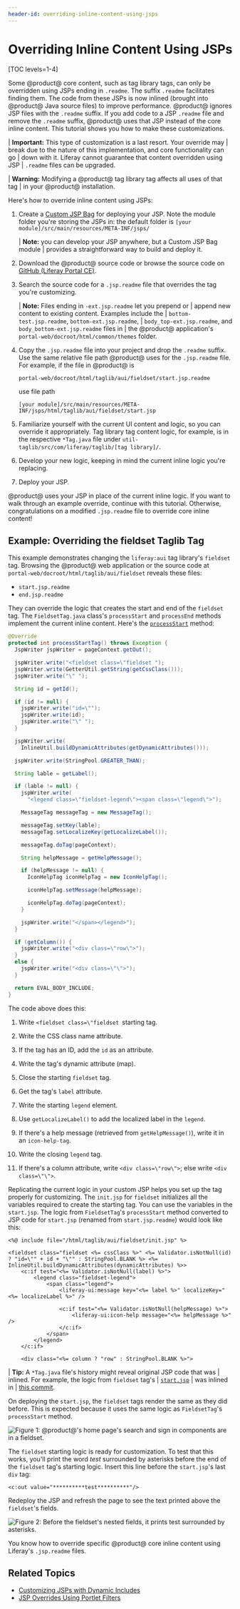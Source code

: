 ```yaml
---
header-id: overriding-inline-content-using-jsps
---
```


# Overriding Inline Content Using JSPs

[TOC levels=1-4]

Some @product@ core content, such as tag library tags, can only be overridden 
using JSPs ending in `.readme`. The suffix `.readme` facilitates finding them. 
The code from these JSPs is now inlined (brought into @product@ Java source 
files) to improve performance. @product@ ignores JSP files with the `.readme` 
suffix. If you add code to a JSP `.readme` file and remove the `.readme` suffix, 
@product@ uses that JSP instead of the core inline content. This tutorial shows 
you how to make these customizations. 

| **Important:** This type of customization is a last resort. Your override may 
| break due to the nature of this implementation, and core functionality can go 
| down with it. Liferay cannot guarantee that content overridden using JSP 
| `.readme` files can be upgraded. 

| **Warning:** Modifying a @product@ tag library tag affects all uses of that tag 
| in your @product@ installation. 

Here's how to override inline content using JSPs:

1.  Create a [Custom JSP Bag](/docs/7-2/customization/-/knowledge_base/c/jsp-overrides-using-custom-jsp-bag)
    for deploying your JSP. Note the module folder you're storing the JSPs in: 
    the default folder is `[your module]/src/main/resources/META-INF/jsps/`

    | **Note:** you can develop your JSP anywhere, but a Custom JSP Bag module 
    | provides a straightforward way to build and deploy it.

2.  Download the @product@ source code or browse the source code on 
    [GitHub (Liferay Portal CE)](https://github.com/liferay/liferay-portal/tree/7.2.x). 

3.  Search the source code for a `.jsp.readme` file that overrides the tag 
    you're customizing. 

    | **Note:** Files ending in `-ext.jsp.readme` let you prepend or
    | append new content to existing content. Examples include the
    | `bottom-test.jsp.readme`, `bottom-ext.jsp.readme`,
    | `body_top-ext.jsp.readme`, and `body_bottom-ext.jsp.readme` files in
    | the @product@ application's `portal-web/docroot/html/common/themes` folder.

4.  Copy the `.jsp.readme` file into your project and drop the `.readme` suffix. 
    Use the same relative file path @product@ uses for the `.jsp.readme` file. 
    For example, if the file in @product@ is

        portal-web/docroot/html/taglib/aui/fieldset/start.jsp.readme

    use file path 

        [your module]/src/main/resources/META-INF/jsps/html/taglib/aui/fieldset/start.jsp

5.  Familiarize yourself with the current UI content and logic, so you can 
    override it appropriately. Tag library tag content logic, for example, is in 
    the respective `*Tag.java` file under 
    `util-taglib/src/com/liferay/taglib/[tag library]/`. 

6.  Develop your new logic, keeping in mind the current inline logic you're 
    replacing. 

7.  Deploy your JSP. 

@product@ uses your JSP in place of the current inline logic. If you want 
to walk through an example override, continue with this tutorial. Otherwise, 
congratulations on a modified `.jsp.readme` file to override core inline 
content! 

## Example: Overriding the fieldset Taglib Tag

This example demonstrates changing the `liferay:aui` tag library's `fieldset` 
tag. Browsing the @product@ web application or the source code at 
`portal-web/docroot/html/taglib/aui/fieldset` reveals these files:

- `start.jsp.readme`
- `end.jsp.readme` 

They can override the logic that creates the start and end of the `fieldset` 
tag. The `FieldsetTag.java` class's `processStart` and `processEnd` methods 
implement the current inline content. Here's the 
[`processStart`](https://github.com/liferay/liferay-portal/blob/7.2.x/util-taglib/src/com/liferay/taglib/aui/FieldsetTag.java#L86-L141)
method:

```java
@Override
protected int processStartTag() throws Exception {
  JspWriter jspWriter = pageContext.getOut();

  jspWriter.write("<fieldset class=\"fieldset ");
  jspWriter.write(GetterUtil.getString(getCssClass()));
  jspWriter.write("\" ");

  String id = getId();

  if (id != null) {
    jspWriter.write("id=\"");
    jspWriter.write(id);
    jspWriter.write("\" ");
  }

  jspWriter.write(
    InlineUtil.buildDynamicAttributes(getDynamicAttributes()));

  jspWriter.write(StringPool.GREATER_THAN);

  String lable = getLabel();

  if (lable != null) {
    jspWriter.write(
      "<legend class=\"fieldset-legend\"><span class=\"legend\">");

    MessageTag messageTag = new MessageTag();

    messageTag.setKey(lable);
    messageTag.setLocalizeKey(getLocalizeLabel());

    messageTag.doTag(pageContext);

    String helpMessage = getHelpMessage();

    if (helpMessage != null) {
      IconHelpTag iconHelpTag = new IconHelpTag();

      iconHelpTag.setMessage(helpMessage);

      iconHelpTag.doTag(pageContext);
    }

    jspWriter.write("</span></legend>");
  }

  if (getColumn()) {
    jspWriter.write("<div class=\"row\">");
  }
  else {
    jspWriter.write("<div class=\"\">");
  }

  return EVAL_BODY_INCLUDE;
}
```

The code above does this:

1.  Write `<fieldset class=\"fieldset `starting tag. 

2.  Write the CSS class name attribute. 

3.  If the tag has an ID, add the `id` as an attribute. 

4.  Write the tag's dynamic attribute (map). 

5.  Close the starting `fieldset` tag. 

6.  Get the tag's `label` attribute. 

7.  Write the starting `legend` element. 

8.  Use `getLocalizeLabel()` to add the localized label in the `legend`.

9.  If there's a help message (retrieved from `getHelpMessage()`), write it in 
    an `icon-help-tag`. 

10. Write the closing `legend` tag. 

11. If there's a column attribute, write `<div class=\"row\">`; else write 
    `<div class=\"\">`. 

Replicating the current logic in your custom JSP helps you set up the tag 
properly for customizing. The `init.jsp` for `fieldset` initializes all the 
variables required to create the starting tag. You can use the variables in the 
`start.jsp`. The logic from `FieldsetTag`'s `processStart` method converted to 
JSP code for `start.jsp` (renamed from `start.jsp.readme`) would look like this:

```markup
<%@ include file="/html/taglib/aui/fieldset/init.jsp" %>

<fieldset class="fieldset <%= cssClass %>" <%= Validator.isNotNull(id) ? "id=\"" + id + "\"" : StringPool.BLANK %> <%= InlineUtil.buildDynamicAttributes(dynamicAttributes) %>>
	<c:if test="<%= Validator.isNotNull(label) %>">
		<legend class="fieldset-legend">
			<span class="legend">
				<liferay-ui:message key="<%= label %>" localizeKey="<%= localizeLabel %>" />

				<c:if test="<%= Validator.isNotNull(helpMessage) %>">
					<liferay-ui:icon-help message="<%= helpMessage %>" />
				</c:if>
			</span>
		</legend>
	</c:if>

	<div class="<%= column ? "row" : StringPool.BLANK %>">
```

| **Tip:** A `*Tag.java` file's history might reveal original JSP code that was 
| inlined. For example, the logic from `fieldset` tag's 
| [`start.jsp`](https://github.com/liferay/liferay-portal/blob/df22ba66eff49b76404cfda908d3cd024efbebd9/portal-web/docroot/html/taglib/aui/fieldset/start.jsp)
| was inlined in
| [this commit](https://github.com/liferay/liferay-portal/commit/7fba0775bcc1d1a0bc4d107cabfb41a90f15937c#diff-2ad802b4c0d8f7a2da45b895e89d6e46).

On deploying the `start.jsp`, the `fieldset` tags render the same as they did 
before. This is expected because it uses the same logic as `FieldsetTag`'s 
`processStart` method. 

![Figure 1: @product@'s home page's search and sign in components are in a `fieldset`.](../../images/jsp-readme-inline-fieldset.png)

The `fieldset` starting logic is ready for customization. To test that this 
works, you'll print the word *test* surrounded by asterisks before the end of 
the `fieldset` tag's starting logic. Insert this line before the `start.jsp`'s 
last `div` tag: 

```markup
<c:out value="**********test**********"/>
```

Redeploy the JSP and refresh the page to see the text printed above the 
`fieldset`'s fields. 

![Figure 2: Before the `fieldset`'s nested fields, it prints *test* surrounded by asterisks.](../../images/jsp-readme-override-inline-fieldset.png)

You know how to override specific @product@ core inline content using Liferay's 
`.jsp.readme` files. 

## Related Topics

- [Customizing JSPs with Dynamic Includes](/docs/7-2/customization/-/knowledge_base/c/customizing-jsps-with-dynamic-includes)
- [JSP Overrides Using Portlet Filters](/docs/7-2/customization/-/knowledge_base/c/jsp-overrides-using-portlet-filters)
